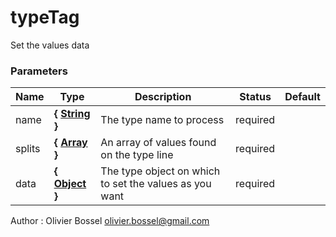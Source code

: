 # typeTag

Set the values data

### Parameters

| Name   | Type                                                                                                   | Description                                            | Status   | Default |
| ------ | ------------------------------------------------------------------------------------------------------ | ------------------------------------------------------ | -------- | ------- |
| name   | **{ [String](https://developer.mozilla.org/fr/docs/Web/JavaScript/Reference/Objets_globaux/String) }** | The type name to process                               | required |
| splits | **{ [Array](https://developer.mozilla.org/fr/docs/Web/JavaScript/Reference/Objets_globaux/Array) }**   | An array of values found on the type line              | required |
| data   | **{ [Object](https://developer.mozilla.org/fr/docs/Web/JavaScript/Reference/Objets_globaux/Object) }** | The type object on which to set the values as you want | required |

Author : Olivier Bossel [olivier.bossel@gmail.com](mailto:olivier.bossel@gmail.com)
